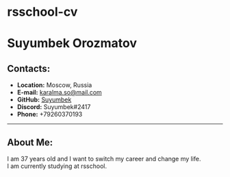 # rsschool-cv

# **Suyumbek Orozmatov**
## **Contacts:**
- **Location:** Moscow, Russia
- **E-mail:** karalma.so@mail.com
- **GitHub:** [Suyumbek](https://github.com/Suyumbek)
- **Discord:** Suyumbek#2417
- **Phone:** +79260370193
___

## **About Me:**

   I am 37 years old and I want to switch my career and change my life.\
   I am currently studying at rsschool.